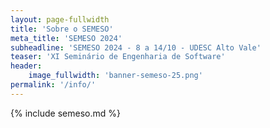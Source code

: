```yaml
---
layout: page-fullwidth
title: 'Sobre o SEMESO'
meta_title: 'SEMESO 2024'
subheadline: 'SEMESO 2024 - 8 a 14/10 - UDESC Alto Vale'
teaser: 'XI Seminário de Engenharia de Software'
header:
    image_fullwidth: 'banner-semeso-25.png'
permalink: '/info/'
---
```


{% include semeso.md %}
